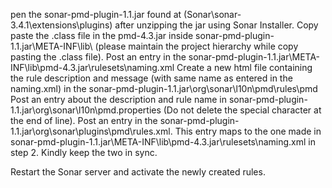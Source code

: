 pen the sonar-pmd-plugin-1.1.jar found at (Sonar\sonar-3.4.1\extensions\plugins) after unzipping the jar using Sonar Installer.
Copy paste the .class file in the  pmd-4.3.jar inside sonar-pmd-plugin-1.1.jar\META-INF\lib\ (please maintain the project hierarchy while copy pasting the .class file).
Post an entry in the sonar-pmd-plugin-1.1.jar\META-INF\lib\pmd-4.3.jar\rulesets\naming.xml
Create a new html file containing the rule description and message (with same name as entered in the naming.xml) in the sonar-pmd-plugin-1.1.jar\org\sonar\l10n\pmd\rules\pmd\
Post an entry about the description and rule name in sonar-pmd-plugin-1.1.jar\org\sonar\l10n\pmd.properties (Do not delete the special character at the end of line).
Post an entry in the sonar-pmd-plugin-1.1.jar\org\sonar\plugins\pmd\rules.xml. This entry maps to the one made in  sonar-pmd-plugin-1.1.jar\META-INF\lib\pmd-4.3.jar\rulesets\naming.xml in step 2. Kindly keep the two in sync.

Restart the Sonar server and activate the newly created rules.


